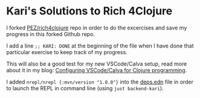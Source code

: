 # Kari's Solutions to Rich 4Clojure

I forked [PEZ/rich4clojure](https://github.com/PEZ/rich4clojure) repo in order to do the excercises and save my progress in this forked Github repo.

I add a line `;; KARI: DONE` at the beginning of the file when I have done that particular exercise to keep track of my progress.

This will also be a good test for my new VSCode/Calva setup, read more about it in my blog: [Configuring VSCode/Calva for Clojure programming](https://www.karimarttila.fi/clojure/2022/10/08/clojure-calva.html).

I added `nrepl/nrepl {:mvn/version "1.0.0"}` into the [deps.edn](deps.edn) file in order to launch the REPL in command line (using `just backend-kari`).